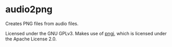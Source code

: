 audio2png
=========

Creates PNG files from audio files.

Licensed under the GNU GPLv3.
Makes use of [pngj](https://code.google.com/p/pngj/), which is licensed under the Apache License 2.0.
